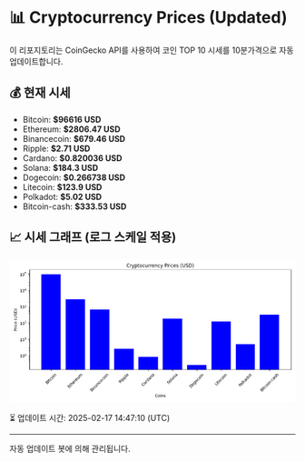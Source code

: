 
# 📊 Cryptocurrency Prices (Updated)

이 리포지토리는 CoinGecko API를 사용하여 코인 TOP 10 시세를 10분가격으로 자동 업데이트합니다.

## 💰 현재 시세
- Bitcoin: **$96616 USD**
- Ethereum: **$2806.47 USD**
- Binancecoin: **$679.46 USD**
- Ripple: **$2.71 USD**
- Cardano: **$0.820036 USD**
- Solana: **$184.3 USD**
- Dogecoin: **$0.266738 USD**
- Litecoin: **$123.9 USD**
- Polkadot: **$5.02 USD**
- Bitcoin-cash: **$333.53 USD**

## 📈 시세 그래프 (로그 스케일 적용)
![Crypto Prices](crypto_prices.png)

⏳ 업데이트 시간: 2025-02-17 14:47:10 (UTC)

---
자동 업데이트 봇에 의해 관리됩니다.
